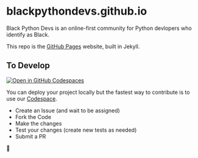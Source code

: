 # blackpythondevs.github.io

Black Python Devs is an online-first community for Python devlopers who identify as Black.

This repo is the [GitHub Pages](https://pages.github.com/) website, built in Jekyll.

## To Develop

[![Open in GitHub Codespaces](https://github.com/codespaces/badge.svg)](https://codespaces.new/BlackPythonDevs/blackpythondevs.github.io)

You can deploy your project locally but the fastest way to contribute is to use our [Codespace]((https://github.com/features/codespaces/)https://github.com/features/codespaces/).

- Create an Issue (and wait to be assigned)
- Fork the Code
- Make the changes
- Test your changes (create new tests as needed)
- Submit a PR

🥳
